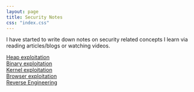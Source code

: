 ```yaml
---
layout: page
title: Security Notes
css: "index.css"
---
```


I have started to write down notes on security related concepts I learn via reading articles/blogs or watching videos.
<div>
    <a href="/notes/heap-exploitation">Heap exploitation</a>
</div>
<div>
    <a href="/notes/binary-exploitation">Binary exploitation</a>
</div>
<div>
    <a href="/notes/kernel-exploitation">Kernel exploitation</a>
</div>
<div>
    <a href="/notes/browser-exploitation">Browser exploitation</a>
</div>
<div>
    <a href="/notes/reversing">Reverse Engineering</a>
</div>